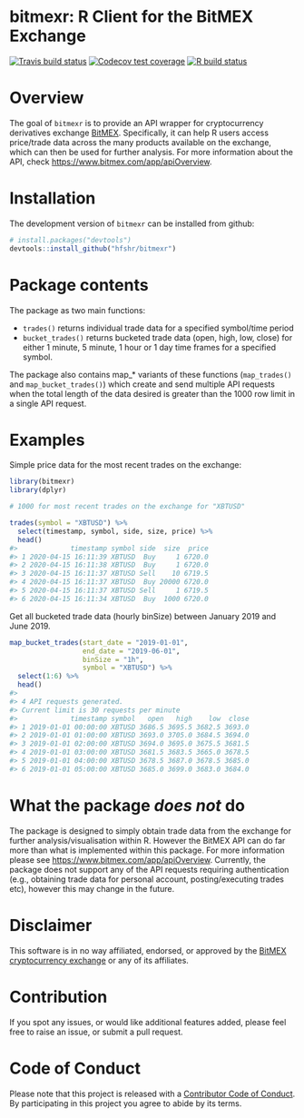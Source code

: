 
# bitmexr: R Client for the BitMEX Exchange

<!-- badges: start -->

[![Travis build
status](https://travis-ci.org/hfshr/bitmexr.svg?branch=master)](https://travis-ci.org/hfshr/bitmexr)
[![Codecov test
coverage](https://codecov.io/gh/hfshr/bitmexr/branch/master/graph/badge.svg)](https://codecov.io/gh/hfshr/bitmexr?branch=master)
[![R build
status](https://github.com/hfshr/bitmexr/workflows/R-CMD-check/badge.svg)](https://github.com/hfshr/bitmexr/actions)
<!-- badges: end -->

# Overview

The goal of `bitmexr` is to provide an API wrapper for cryptocurrency
derivatives exchange [BitMEX](https://www.bitmex.com/). Specifically, it
can help R users access price/trade data across the many products
available on the exchange, which can then be used for further analysis.
For more information about the API, check
<https://www.bitmex.com/app/apiOverview>.

# Installation

The development version of `bitmexr` can be installed from github:

``` r
# install.packages("devtools")
devtools::install_github("hfshr/bitmexr")
```

# Package contents

The package as two main functions:

  - `trades()` returns individual trade data for a specified symbol/time
    period
  - `bucket_trades()` returns bucketed trade data (open, high, low,
    close) for either 1 minute, 5 minute, 1 hour or 1 day time frames
    for a specified symbol.

The package also contains map\_\* variants of these functions
(`map_trades()` and `map_bucket_trades()`) which create and send
multiple API requests when the total length of the data desired is
greater than the 1000 row limit in a single API request.

# Examples

Simple price data for the most recent trades on the exchange:

``` r
library(bitmexr)
library(dplyr)

# 1000 for most recent trades on the exchange for "XBTUSD"

trades(symbol = "XBTUSD") %>% 
  select(timestamp, symbol, side, size, price) %>% 
  head()
#>             timestamp symbol side  size  price
#> 1 2020-04-15 16:11:39 XBTUSD  Buy     1 6720.0
#> 2 2020-04-15 16:11:38 XBTUSD  Buy     1 6720.0
#> 3 2020-04-15 16:11:37 XBTUSD Sell    10 6719.5
#> 4 2020-04-15 16:11:37 XBTUSD  Buy 20000 6720.0
#> 5 2020-04-15 16:11:37 XBTUSD Sell     1 6719.5
#> 6 2020-04-15 16:11:34 XBTUSD  Buy  1000 6720.0
```

Get all bucketed trade data (hourly binSize) between January 2019 and
June 2019.

``` r
map_bucket_trades(start_date = "2019-01-01", 
                  end_date = "2019-06-01", 
                  binSize = "1h",
                  symbol = "XBTUSD") %>% 
  select(1:6) %>% 
  head()
#> 
#> 4 API requests generated.
#> Current limit is 30 requests per minute
#>             timestamp symbol   open   high    low  close
#> 1 2019-01-01 00:00:00 XBTUSD 3686.5 3695.5 3682.5 3693.0
#> 2 2019-01-01 01:00:00 XBTUSD 3693.0 3705.0 3684.5 3694.0
#> 3 2019-01-01 02:00:00 XBTUSD 3694.0 3695.0 3675.5 3681.5
#> 4 2019-01-01 03:00:00 XBTUSD 3681.5 3683.5 3665.0 3678.5
#> 5 2019-01-01 04:00:00 XBTUSD 3678.5 3687.0 3678.5 3685.0
#> 6 2019-01-01 05:00:00 XBTUSD 3685.0 3699.0 3683.0 3684.0
```

# What the package *does not* do

The package is designed to simply obtain trade data from the exchange
for further analysis/visualisation within R. However the BitMEX API can
do far more than what is implemented within this package. For more
information please see <https://www.bitmex.com/app/apiOverview>.
Currently, the package does not support any of the API requests
requiring authentication (e.g., obtaining trade data for personal
account, posting/executing trades etc), however this may change in the
future.

# Disclaimer

This software is in no way affiliated, endorsed, or approved by the
[BitMEX cryptocurrency exchange](https://www.bitmex.com) or any of its
affiliates.

# Contribution

If you spot any issues, or would like additional features added, please
feel free to raise an issue, or submit a pull request.

# Code of Conduct

Please note that this project is released with a [Contributor Code of
Conduct](https://hfshr.github.io/bitmexr/CODE_OF_CONDUCT.html). By
participating in this project you agree to abide by its terms.
